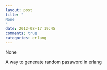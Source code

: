 ```yaml
---
layout: post
title: "
None
"
date: 2012-08-17 19:45
comments: true
categories: erlang
---
```


None


A way to generate random password in erlang

